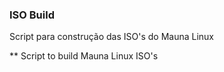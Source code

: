 ### ISO Build

Script para construção das ISO's do Mauna Linux 

** Script to build Mauna Linux ISO's
